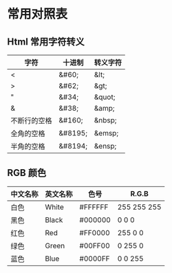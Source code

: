 # 常用对照表

## Html 常用字符转义

| 字符         | 十进制   | 转义字符 |
| ------------ | -------- | -------- |
| <            | \&#60;   | \&lt;    |
| >            | \&#62;   | \&gt;    |
| "            | \&#34;   | \&quot;  |
| &            | \&#38;   | \&amp;   |
| 不断行的空格 | \&#160;  | \&nbsp;  |
| 全角的空格   | \&#8195; | \&emsp;  |
| 半角的空格   | \&#8194; | \&ensp;  |

## RGB 颜色

| 中文名称 | 英文名称 | 色号    | R.G.B       |
| -------- | -------- | ------- | ----------- |
| 白色     | White    | #FFFFFF | 255 255 255 |
| 黑色     | Black    | #000000 | 0 0 0       |
| 红色     | Red      | #FF0000 | 255 0 0     |
| 绿色     | Green    | #00FF00 | 0 255 0     |
| 蓝色     | Blue     | #0000FF | 0 0 255     |
